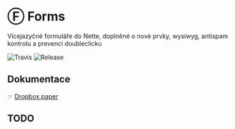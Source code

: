 # Ⓕ Forms
Vícejazyčné formuláře do Nette, doplněné o nové prvky, wysiwyg, antispam kontrolu a prevenci doubleclicku

![Travis](https://travis-ci.org/liquiddesign/forms.svg?branch=master)
![Release](https://img.shields.io/github/v/release/liquiddesign/forms.svg?1)

## Dokumentace
☞ [Dropbox paper](https://paper.dropbox.com/doc/F-Forms--A82mVusMREvt0mAlP15lDwECAg-JnY3G1wKU2iRFUYnCz5tJ)

## TODO